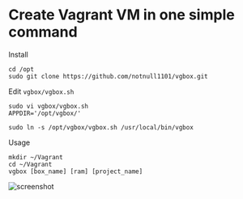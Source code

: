 # Create Vagrant VM in one simple command

Install

```
cd /opt
sudo git clone https://github.com/notnull1101/vgbox.git
```

Edit `vgbox/vgbox.sh` 

```
sudo vi vgbox/vgbox.sh
APPDIR='/opt/vgbox/'
```

```
sudo ln -s /opt/vgbox/vgbox.sh /usr/local/bin/vgbox
```
Usage 

```
mkdir ~/Vagrant
cd ~/Vagrant
vgbox [box_name] [ram] [project_name]
```
![screenshot]('/Users/alex/Dropbox/Git/Projects/bash/Vagrant_Project/img')
